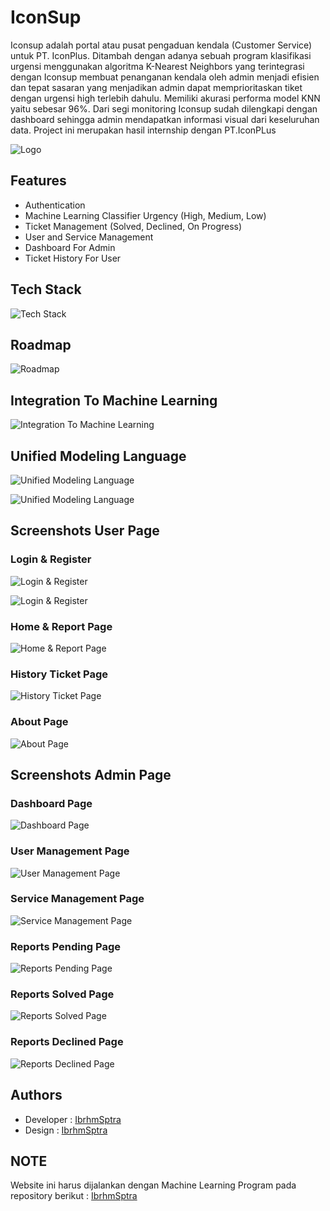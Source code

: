 
# IconSup

Iconsup adalah portal atau pusat pengaduan kendala (Customer Service) untuk PT. IconPlus. Ditambah dengan adanya sebuah program klasifikasi urgensi menggunakan algoritma K-Nearest Neighbors yang terintegrasi dengan Iconsup membuat penanganan kendala oleh admin menjadi efisien dan tepat sasaran yang menjadikan admin dapat memprioritaskan tiket dengan urgensi high terlebih dahulu. Memiliki akurasi performa model KNN yaitu sebesar 96%. Dari segi monitoring Iconsup sudah dilengkapi dengan dashboard sehingga admin mendapatkan informasi visual dari keseluruhan data. Project ini merupakan hasil internship dengan PT.IconPLus


![Logo](https://i.postimg.cc/VNRCNhKV/logoiconsup.png)


## Features

- Authentication
- Machine Learning Classifier Urgency (High, Medium, Low)
- Ticket Management (Solved, Declined, On Progress)
- User and Service Management
- Dashboard For Admin
- Ticket History For User
## Tech Stack

![Tech Stack](https://i.postimg.cc/zXQ5FbBk/Tech-Stack.png)


## Roadmap

![Roadmap](https://i.postimg.cc/MGcZV0qx/Roadmap.png)


## Integration To Machine Learning

![Integration To Machine Learning](https://i.postimg.cc/BbNfdt4M/Integration.png)
## Unified Modeling Language

![Unified Modeling Language](https://i.postimg.cc/FF6MJt1f/Iconsup-UML-Activity-Diagram-create-report-drawio.png)

![Unified Modeling Language](https://i.postimg.cc/Bvwr5RNw/Iconsup-UML-Activity-diagram-ticket-handling-drawio.png)
## Screenshots User Page

### Login & Register
![Login & Register](https://i.postimg.cc/XJfgNCZc/loginiconsup.png)

![Login & Register](https://i.postimg.cc/RF4HRbFK/registericonsup.png)

### Home & Report Page
![Home & Report Page](https://i.postimg.cc/TwtpcdBv/Homeiconsup.png)

### History Ticket Page
![History Ticket Page](https://i.postimg.cc/1315wV4N/historyiconsup.png)

### About Page
![About Page](https://i.postimg.cc/tTc9TYLJ/abouticonsup.png)

## Screenshots Admin Page

### Dashboard Page
![Dashboard Page](https://i.postimg.cc/q7nFnghg/dashboardadimn.png)

### User Management Page
![User Management Page](https://i.postimg.cc/FH0bVSpt/usermanagement.png)

### Service Management Page
![Service Management Page](https://i.postimg.cc/4yhHNCFC/Service-Management.png)

### Reports Pending Page
![Reports Pending Page](https://i.postimg.cc/nz9qMQCw/Reports-Pending.png)

### Reports Solved Page
![Reports Solved Page](https://i.postimg.cc/4dRxbKW0/reportsolved.png)

### Reports Declined Page
![Reports Declined Page](https://i.postimg.cc/hPtPrR0K/reportsdeclined.png)


## Authors

- Developer : [IbrhmSptra](https://www.github.com/IbrhmSptra)
- Design : [IbrhmSptra](https://www.github.com/IbrhmSptra)


## NOTE

Website ini harus dijalankan dengan Machine Learning Program pada repository berikut : [IbrhmSptra](https://www.github.com/IbrhmSptra)
